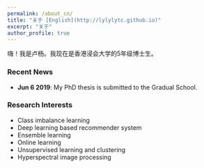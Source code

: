 ```yaml
---
permalink: /about_cn/
title: "关于 [English](http://lylylytc.github.io)"
excerpt: "关于"
author_profile: true
---
```



嗨！我是卢杨。我现在是香港浸会大学的5年级博士生。



### Recent News

* **Jun 6 2019**: My PhD thesis is submitted to the Gradual School.



### Research Interests

* Class imbalance learning
* Deep learning based recommender system
* Ensemble learning
* Online learning
* Unsupervised learning and clustering
* Hyperspectral image processing

 